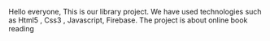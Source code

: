 Hello everyone,
This is our library project. 
We have used technologies such as Html5 , Css3 , Javascript, Firebase. 
The project is about online book reading
